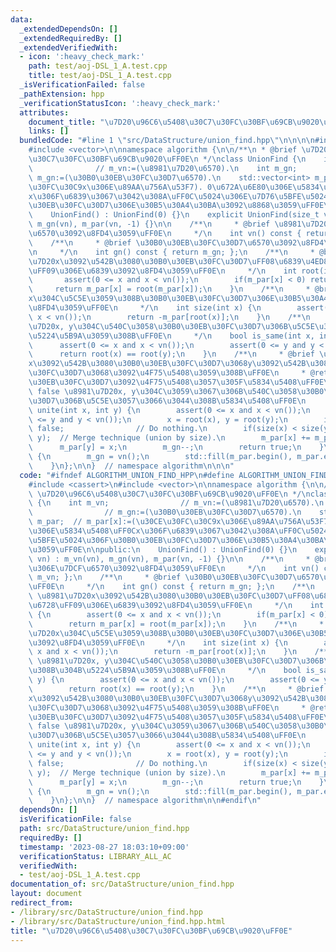```yaml
---
data:
  _extendedDependsOn: []
  _extendedRequiredBy: []
  _extendedVerifiedWith:
  - icon: ':heavy_check_mark:'
    path: test/aoj-DSL_1_A.test.cpp
    title: test/aoj-DSL_1_A.test.cpp
  _isVerificationFailed: false
  _pathExtension: hpp
  _verificationStatusIcon: ':heavy_check_mark:'
  attributes:
    document_title: "\u7D20\u96C6\u5408\u30C7\u30FC\u30BF\u69CB\u9020\uFF0E"
    links: []
  bundledCode: "#line 1 \"src/DataStructure/union_find.hpp\"\n\n\n\n#include <cassert>\n\
    #include <vector>\n\nnamespace algorithm {\n\n/**\n * @brief \u7D20\u96C6\u5408\
    \u30C7\u30FC\u30BF\u69CB\u9020\uFF0E\n */\nclass UnionFind {\n    int m_vn;  \
    \              // m_vn:=(\u8981\u7D20\u6570).\n    int m_gn;                //\
    \ m_gn:=(\u30B0\u30EB\u30FC\u30D7\u6570).\n    std::vector<int> m_par;  // m_par[x]:=(\u30CE\
    \u30FC\u30C9x\u306E\u89AA\u756A\u53F7). 0\u672A\u6E80\u306E\u5834\u5408\uFF0C\
    x\u306F\u6839\u3067\u3042\u308A\uFF0C\u5024\u306E\u7D76\u5BFE\u5024\u306F\u30B0\
    \u30EB\u30FC\u30D7\u306E\u30B5\u30A4\u30BA\u3092\u8868\u3059\uFF0E\n\npublic:\n\
    \    UnionFind() : UnionFind(0) {}\n    explicit UnionFind(size_t vn) : m_vn(vn),\
    \ m_gn(vn), m_par(vn, -1) {}\n\n    /**\n     * @brief \u8981\u7D20\u306E\u7DCF\
    \u6570\u3092\u8FD4\u3059\uFF0E\n     */\n    int vn() const { return m_vn; };\n\
    \    /**\n     * @brief \u30B0\u30EB\u30FC\u30D7\u6570\u3092\u8FD4\u3059\uFF0E\
    \n     */\n    int gn() const { return m_gn; };\n    /**\n     * @brief \u8981\
    \u7D20x\u3092\u542B\u3080\u30B0\u30EB\u30FC\u30D7\uFF08\u6839\u4ED8\u304D\u6728\
    \uFF09\u306E\u6839\u3092\u8FD4\u3059\uFF0E\n     */\n    int root(int x) {\n \
    \       assert(0 <= x and x < vn());\n        if(m_par[x] < 0) return x;\n   \
    \     return m_par[x] = root(m_par[x]);\n    }\n    /**\n     * @brief \u8981\u7D20\
    x\u304C\u5C5E\u3059\u308B\u30B0\u30EB\u30FC\u30D7\u306E\u30B5\u30A4\u30BA\u3092\
    \u8FD4\u3059\uFF0E\n     */\n    int size(int x) {\n        assert(0 <= x and\
    \ x < vn());\n        return -m_par[root(x)];\n    }\n    /**\n     * @brief \u8981\
    \u7D20x, y\u304C\u540C\u3058\u30B0\u30EB\u30FC\u30D7\u306B\u5C5E\u3059\u308B\u304B\
    \u5224\u5B9A\u3059\u308B\uFF0E\n     */\n    bool is_same(int x, int y) {\n  \
    \      assert(0 <= x and x < vn());\n        assert(0 <= y and y < vn());\n  \
    \      return root(x) == root(y);\n    }\n    /**\n     * @brief \u8981\u7D20\
    x\u3092\u542B\u3080\u30B0\u30EB\u30FC\u30D7\u3068y\u3092\u542B\u3080\u30B0\u30EB\
    \u30FC\u30D7\u3068\u3092\u4F75\u5408\u3059\u308B\uFF0E\n     * @return true 2\u30B0\
    \u30EB\u30FC\u30D7\u3092\u4F75\u5408\u3057\u305F\u5834\u5408\uFF0E\n     * @return\
    \ false \u8981\u7D20x, y\u304C\u3059\u3067\u306B\u540C\u3058\u30B0\u30EB\u30FC\
    \u30D7\u306B\u5C5E\u3057\u3066\u3044\u308B\u5834\u5408\uFF0E\n     */\n    bool\
    \ unite(int x, int y) {\n        assert(0 <= x and x < vn());\n        assert(0\
    \ <= y and y < vn());\n        x = root(x), y = root(y);\n        if(x == y) return\
    \ false;                // Do nothing.\n        if(size(x) < size(y)) std::swap(x,\
    \ y);  // Merge technique (union by size).\n        m_par[x] += m_par[y];\n  \
    \      m_par[y] = x;\n        m_gn--;\n        return true;\n    }\n    void reset()\
    \ {\n        m_gn = vn();\n        std::fill(m_par.begin(), m_par.end(), -1);\n\
    \    }\n};\n\n}  // namespace algorithm\n\n\n"
  code: "#ifndef ALGORITHM_UNION_FIND_HPP\n#define ALGORITHM_UNION_FIND_HPP 1\n\n\
    #include <cassert>\n#include <vector>\n\nnamespace algorithm {\n\n/**\n * @brief\
    \ \u7D20\u96C6\u5408\u30C7\u30FC\u30BF\u69CB\u9020\uFF0E\n */\nclass UnionFind\
    \ {\n    int m_vn;                // m_vn:=(\u8981\u7D20\u6570).\n    int m_gn;\
    \                // m_gn:=(\u30B0\u30EB\u30FC\u30D7\u6570).\n    std::vector<int>\
    \ m_par;  // m_par[x]:=(\u30CE\u30FC\u30C9x\u306E\u89AA\u756A\u53F7). 0\u672A\u6E80\
    \u306E\u5834\u5408\uFF0Cx\u306F\u6839\u3067\u3042\u308A\uFF0C\u5024\u306E\u7D76\
    \u5BFE\u5024\u306F\u30B0\u30EB\u30FC\u30D7\u306E\u30B5\u30A4\u30BA\u3092\u8868\
    \u3059\uFF0E\n\npublic:\n    UnionFind() : UnionFind(0) {}\n    explicit UnionFind(size_t\
    \ vn) : m_vn(vn), m_gn(vn), m_par(vn, -1) {}\n\n    /**\n     * @brief \u8981\u7D20\
    \u306E\u7DCF\u6570\u3092\u8FD4\u3059\uFF0E\n     */\n    int vn() const { return\
    \ m_vn; };\n    /**\n     * @brief \u30B0\u30EB\u30FC\u30D7\u6570\u3092\u8FD4\u3059\
    \uFF0E\n     */\n    int gn() const { return m_gn; };\n    /**\n     * @brief\
    \ \u8981\u7D20x\u3092\u542B\u3080\u30B0\u30EB\u30FC\u30D7\uFF08\u6839\u4ED8\u304D\
    \u6728\uFF09\u306E\u6839\u3092\u8FD4\u3059\uFF0E\n     */\n    int root(int x)\
    \ {\n        assert(0 <= x and x < vn());\n        if(m_par[x] < 0) return x;\n\
    \        return m_par[x] = root(m_par[x]);\n    }\n    /**\n     * @brief \u8981\
    \u7D20x\u304C\u5C5E\u3059\u308B\u30B0\u30EB\u30FC\u30D7\u306E\u30B5\u30A4\u30BA\
    \u3092\u8FD4\u3059\uFF0E\n     */\n    int size(int x) {\n        assert(0 <=\
    \ x and x < vn());\n        return -m_par[root(x)];\n    }\n    /**\n     * @brief\
    \ \u8981\u7D20x, y\u304C\u540C\u3058\u30B0\u30EB\u30FC\u30D7\u306B\u5C5E\u3059\
    \u308B\u304B\u5224\u5B9A\u3059\u308B\uFF0E\n     */\n    bool is_same(int x, int\
    \ y) {\n        assert(0 <= x and x < vn());\n        assert(0 <= y and y < vn());\n\
    \        return root(x) == root(y);\n    }\n    /**\n     * @brief \u8981\u7D20\
    x\u3092\u542B\u3080\u30B0\u30EB\u30FC\u30D7\u3068y\u3092\u542B\u3080\u30B0\u30EB\
    \u30FC\u30D7\u3068\u3092\u4F75\u5408\u3059\u308B\uFF0E\n     * @return true 2\u30B0\
    \u30EB\u30FC\u30D7\u3092\u4F75\u5408\u3057\u305F\u5834\u5408\uFF0E\n     * @return\
    \ false \u8981\u7D20x, y\u304C\u3059\u3067\u306B\u540C\u3058\u30B0\u30EB\u30FC\
    \u30D7\u306B\u5C5E\u3057\u3066\u3044\u308B\u5834\u5408\uFF0E\n     */\n    bool\
    \ unite(int x, int y) {\n        assert(0 <= x and x < vn());\n        assert(0\
    \ <= y and y < vn());\n        x = root(x), y = root(y);\n        if(x == y) return\
    \ false;                // Do nothing.\n        if(size(x) < size(y)) std::swap(x,\
    \ y);  // Merge technique (union by size).\n        m_par[x] += m_par[y];\n  \
    \      m_par[y] = x;\n        m_gn--;\n        return true;\n    }\n    void reset()\
    \ {\n        m_gn = vn();\n        std::fill(m_par.begin(), m_par.end(), -1);\n\
    \    }\n};\n\n}  // namespace algorithm\n\n#endif\n"
  dependsOn: []
  isVerificationFile: false
  path: src/DataStructure/union_find.hpp
  requiredBy: []
  timestamp: '2023-08-27 18:03:10+09:00'
  verificationStatus: LIBRARY_ALL_AC
  verifiedWith:
  - test/aoj-DSL_1_A.test.cpp
documentation_of: src/DataStructure/union_find.hpp
layout: document
redirect_from:
- /library/src/DataStructure/union_find.hpp
- /library/src/DataStructure/union_find.hpp.html
title: "\u7D20\u96C6\u5408\u30C7\u30FC\u30BF\u69CB\u9020\uFF0E"
---
```


